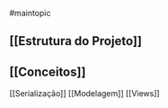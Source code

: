 #maintopic
## [[Estrutura do Projeto]]

## [[Conceitos]]

[[Serialização]]
[[Modelagem]]
[[Views]]

	 